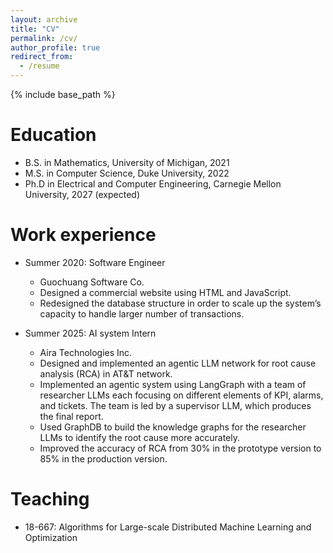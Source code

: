 ```yaml
---
layout: archive
title: "CV"
permalink: /cv/
author_profile: true
redirect_from:
  - /resume
---
```


{% include base_path %}

Education
======
* B.S. in Mathematics, University of Michigan, 2021
* M.S. in Computer Science, Duke University, 2022
* Ph.D in Electrical and Computer Engineering, Carnegie Mellon University, 2027 (expected)

Work experience
======
* Summer 2020: Software Engineer
  * Guochuang Software Co. 
  * Designed a commercial website using HTML and JavaScript.
  * Redesigned the database structure in order to scale up the system’s capacity to handle larger number of transactions.

* Summer 2025: AI system Intern
  * Aira Technologies Inc.
  * Designed and implemented an agentic LLM network for root cause analysis (RCA) in AT&T network.
  * Implemented an agentic system using LangGraph with a team of researcher LLMs each focusing on different elements of KPI, alarms, and tickets. The team is led by a supervisor LLM, which produces the final report.
  * Used GraphDB to build the knowledge graphs for the researcher LLMs to identify the root cause more accurately. 
  * Improved the accuracy of RCA from 30% in the prototype version to 85% in the production version.

Teaching
======
* 18-667: Algorithms for Large-scale Distributed Machine Learning and Optimization
  
